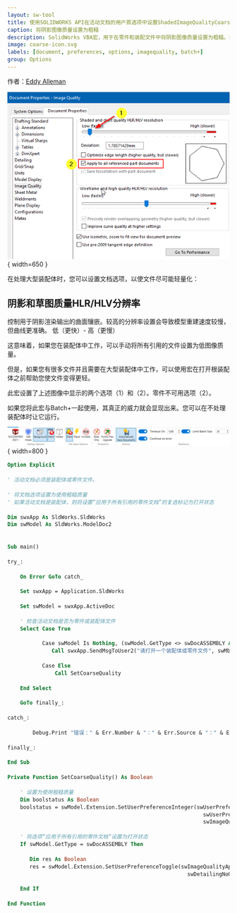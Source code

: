 ```yaml
---
layout: sw-tool
title: 使用SOLIDWORKS API在活动文档的用户首选项中设置ShadedImageQualityCoarse
caption: 将阴影图像质量设置为粗糙
description: SolidWorks VBA宏，用于在零件和装配文件中将阴影图像质量设置为粗糙。如果活动文档是装配体，则还将设置“应用于所有引用的零件文档”的复选标记为打开状态。
image: coarse-icon.svg
labels: [document, preferences, options, imagequality, batch+]
group: Options
---
```

作者：[Eddy Alleman](https://www.linkedin.com/in/eddyalleman/)

![将阴影图像质量设置为粗糙](Image-Quality-Coarse.png){ width=650 }

在处理大型装配体时，您可以设置文档选项，以使文件尽可能轻量化：

## 阴影和草图质量HLR/HLV分辨率
控制用于阴影渲染输出的曲面镶嵌。较高的分辨率设置会导致模型重建速度较慢，但曲线更准确。
低（更快）- 高（更慢）

这意味着，如果您在装配体中工作，可以手动将所有引用的文件设置为低图像质量。

但是，如果您有很多文件并且需要在大型装配体中工作，可以使用宏在打开根装配体之前帮助您使文件变得更轻。

此宏设置了上述图像中显示的两个选项（1）和（2）。零件不可用选项（2）。

如果您将此宏与Batch+一起使用，其真正的威力就会显现出来。您可以在不处理装配体时让它运行。

![示例设置，让Batch+在后台运行并处理文件的保存](batch-plus-settings.png){ width=800 }

~~~ vb
Option Explicit

' 活动文档必须是装配体或零件文件。

' 将文档选项设置为使用粗糙质量
' 如果活动文档是装配体，则将设置“应用于所有引用的零件文档”的复选标记为打开状态

Dim swxApp As SldWorks.SldWorks
Dim swModel As SldWorks.ModelDoc2


Sub main()

try_:

    On Error GoTo catch_

    Set swxApp = Application.SldWorks
    
    Set swModel = swxApp.ActiveDoc

    ' 检查活动文档是否为零件或装配体文件
    Select Case True
    
           Case swModel Is Nothing, (swModel.GetType <> swDocASSEMBLY And swModel.GetType <> swDocPART)
              Call swxApp.SendMsgToUser2("请打开一个装配体或零件文件", swMbInformation, swMbOk)
                           
           Case Else
               Call SetCoarseQuality
               
    End Select

    GoTo finally_:
    
catch_:

        Debug.Print "错误：" & Err.Number & "：" & Err.Source & "：" & Err.Description
    
finally_:
    
End Sub

Private Function SetCoarseQuality() As Boolean
                  
    ' 设置为使用粗糙质量
    Dim boolstatus As Boolean
    boolstatus = swModel.Extension.SetUserPreferenceInteger(swUserPreferenceIntegerValue_e.swImageQualityShaded, _
                                                              swUserPreferenceOption_e.swDetailingNoOptionSpecified, _
                                                              swImageQualityShaded_e.swShadedImageQualityCoarse)
        
    ' 将选项“应用于所有引用的零件文档”设置为打开状态
    If swModel.GetType = swDocASSEMBLY Then
      
       Dim res As Boolean
       res = swModel.Extension.SetUserPreferenceToggle(swImageQualityApplyToAllReferencedPartDoc, _
                                                         swDetailingNoOptionSpecified, True)
        
    End If
           
End Function
~~~